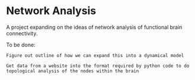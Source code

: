 # Network Analysis
A project expanding on the ideas of network analysis of functional brain connectivity.

To be done:

	Figure out outline of how we can expand this into a dynamical model

	Get data from a website into the format required by python code to do topological analysis of the nodes within the brain
